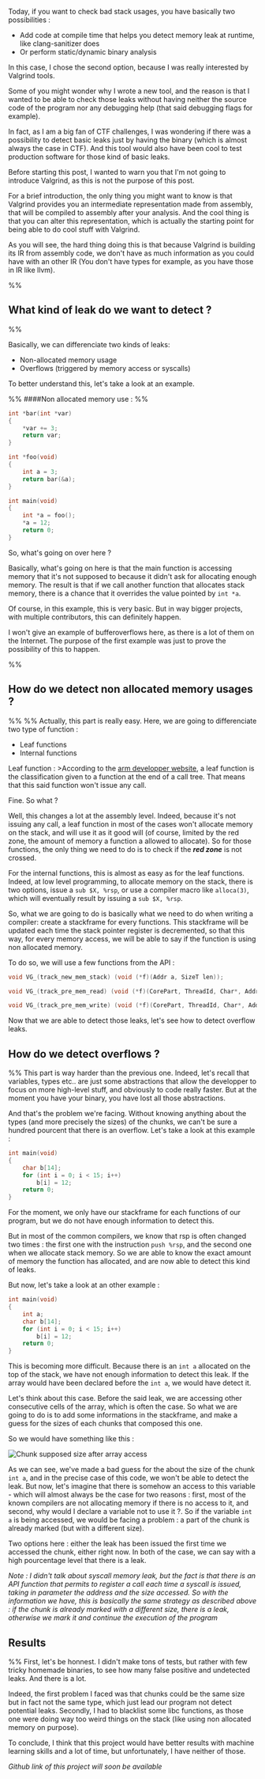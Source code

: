 Today, if you want to check bad stack usages, you have basically two possibilities :

* Add code at compile time that helps you detect memory leak at runtime, like clang-sanitizer does
* Or perform static/dynamic binary analysis

In this case, I chose the second option, because I was really interested by Valgrind tools.

Some of you might wonder why I wrote a new tool, and the reason is that I wanted to be able to check those leaks without having neither the source code of the program nor any debugging help (that said debugging flags for example).

In fact, as I am a big fan of CTF challenges, I was wondering if there was a possibility to detect basic leaks just by having the binary (which is almost always the case in CTF). And this tool would also have been cool to test production software for those kind of basic leaks.

Before starting this post, I wanted to warn you that I'm not going to introduce Valgrind, as this is not the purpose of this post.

For a brief introduction, the only thing you might want to know is that Valgrind provides you an intermediate representation made from assembly, that will be compiled to assembly after your analysis. And the cool thing is that you can alter this representation, which is actually the starting point for being able to do cool stuff with Valgrind.

As you will see, the hard thing doing this is that because Valgrind is building its IR from assembly code, we don't have as much information as you could have with an other IR (You don't have types for example, as you have those in IR like llvm).

%%
## What kind of leak do we want to detect ?

%%

Basically, we can differenciate two kinds of leaks:

* Non-allocated memory usage
* Overflows (triggered by memory access or syscalls)

To better understand this, let's take a look at an example.

%%
####Non allocated memory use :
%%
```c
int *bar(int *var)
{
	*var += 3;
	return var;
}

int *foo(void)
{
	int a = 3;
	return bar(&a);
}

int main(void)
{
	int *a = foo();
	*a = 12;
	return 0;
}
```

So, what's going on over here ?

Basically, what's going on here is that the main function is accessing memory that it's not supposed to because it didn't ask for allocating enough memory. The result is that if we call another function that allocates stack memory, there is a chance that it overrides the value pointed by `int *a`.

Of course, in this example, this is very basic. But in way bigger projects, with multiple contributors, this can definitely happen.

I won't give an example of bufferoverflows here, as there is a lot of them on the Internet. The purpose of the first example was just to prove the possibility of this to happen.

%%

## How do we detect non allocated memory usages ?
%%
%%
Actually, this part is really easy. Here, we are going to differenciate two type of function :

* Leaf functions
* Internal functions

Leaf function
:	>According to the [arm developper website](http://infocenter.arm.com/help/index.jsp?topic=/com.arm.doc.faqs/ka13785.html), a leaf function is the classification given to a function at the end of a call tree. That means that this said function won't issue any call.

Fine. So what ?

Well, this changes a lot at the assembly level. Indeed, because it's not issuing any call, a leaf function in most of the cases won't allocate memory on the stack, and will use it as it good will (of course, limited by the red zone, the amount of memory a function a allowed to allocate). So for those functions, the only thing we need to do is to check if the ***red zone*** is not crossed.

For the internal functions, this is almost as easy as for the leaf functions. Indeed, at low level programming, to allocate memory on the stack, there is two options, issue a `sub $X, %rsp`, or use a compiler macro like `alloca(3)`, which will eventually result by issuing a `sub $X, %rsp`.

So, what we are going to do is basically what we need to do when writing a compiler: create a stackframe for every functions. This stackframe will be updated each time the stack pointer register is decremented, so that this way, for every memory access, we will be able to say if the function is using non allocated memory.

To do so, we will use a few functions from the API :

```c
void VG_(track_new_mem_stack) (void (*f)(Addr a, SizeT len));

void VG_(track_pre_mem_read) (void (*f)(CorePart, ThreadId, Char*, Addr, SizeT));

void VG_(track_pre_mem_write) (void (*f)(CorePart, ThreadId, Char*, Addr, SizeT));
```

Now that we are able to detect those leaks, let's see how to detect overflow leaks.

## How do we detect overflows ?
%%
This part is way harder than the previous one. Indeed, let's recall that variables, types etc.. are just some abstractions that allow the developper to focus on more high-level stuff, and obviously to code really faster. But at the moment you have your binary, you have lost all those abstractions.

And that's the problem we're facing. Without knowing anything about the types (and more precisely the sizes) of the chunks, we can't be sure a hundred pourcent that there is an overflow. Let's take a look at this example :

```c
int main(void)
{
	char b[14];
	for (int i = 0; i < 15; i++)
		b[i] = 12;
	return 0;
}
```

For the moment, we only have our stackframe for each functions of our program, but we do not have enough information to detect this.

But in most of the common compilers, we know that rsp is often changed two times : the first one with the instruction `push %rsp`, and the second one when we allocate stack memory. So we are able to know the exact amount of memory the function has allocated, and are now able to detect this kind of leaks.

But now, let's take a look at an other example :

```c
int main(void)
{
	int a;
	char b[14];
	for (int i = 0; i < 15; i++)
		b[i] = 12;
	return 0;
}
```

This is becoming more difficult. Because there is an `int a` allocated on the top of the stack, we have not enough information to detect this leak. If the array would have been declared before the `int a`, we would have detect it.

Let's think about this case. Before the said leak, we are accessing other consecutive cells of the array, which is often the case. So what we are going to do is to add some informations in the stackframe, and make a guess for the sizes of each chunks that composed this one.

So we would have something like this :

![Chunk supposed size after array access](/static/images/valgrind-memory.png)

As we can see, we've made a bad guess for the about the size of the chunk `int a`, and in the precise case of this code, we won't be able to detect the leak. But now, let's imagine that there is somehow an access to this variable - which will almost always be the case for two reasons : first, most of the known compilers are not allocating memory if there is no access to it, and second, why would I declare a variable not to use it ?. So if the variable `int a` is being accessed, we would be facing a problem : a part of the chunk is already marked (but with a different size).

Two options here : either the leak has been issued the first time we accessed the chunk, either right now. In both of the case, we can say with a high pourcentage level that there is a leak.

_Note : I didn't talk about syscall memory leak, but the fact is that there is an API function that permits to register a call each time a syscall is issued, taking in parameter the address and the size accessed. So with the information we have, this is basically the same strategy as described above : if the chunk is already marked with a different size, there is a leak, otherwise we mark it and continue the execution of the program_

## Results
%%
First, let's be honnest. I didn't make tons of tests, but rather with few tricky homemade binaries, to see how many false positive and undetected leaks. And there is a lot.

Indeed, the first problem I faced was that chunks could be the same size but in fact not the same type, which just lead our program not detect potential leaks. Secondly, I had to blacklist some libc functions, as those one were doing way too weird things on the stack (like using non allocated memory on purpose).

To conclude, I think that this project would have better results with machine learning skills and a lot of time, but unfortunately, I have neither of those.

_Github link of this project will soon be available_
